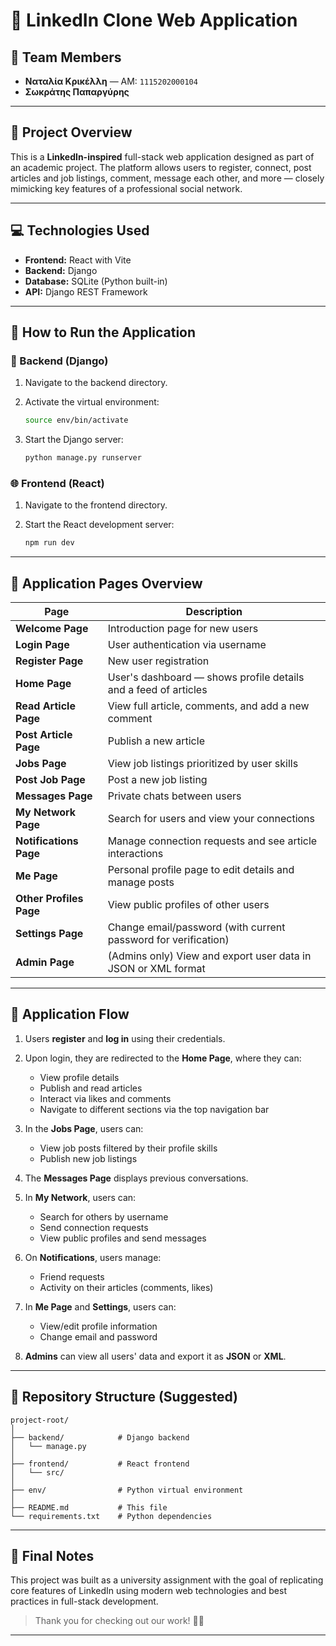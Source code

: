 
# 🔗 LinkedIn Clone Web Application

## 📌 Team Members

- **Ναταλία Κρικέλλη** — ΑΜ: `1115202000104`  
- **Σωκράτης Παπαργύρης** 

---

## 🎯 Project Overview

This is a **LinkedIn-inspired** full-stack web application designed as part of an academic project. The platform allows users to register, connect, post articles and job listings, comment, message each other, and more — closely mimicking key features of a professional social network.

---

## 💻 Technologies Used

- **Frontend:** React with Vite
- **Backend:** Django
- **Database:** SQLite (Python built-in)
- **API:** Django REST Framework

---

## 🚀 How to Run the Application

### 🔧 Backend (Django)

1. Navigate to the backend directory.
2. Activate the virtual environment:
   ```bash
   source env/bin/activate
   ```

3. Start the Django server:

   ```bash
   python manage.py runserver
   ```

### 🌐 Frontend (React)

1. Navigate to the frontend directory.
2. Start the React development server:

   ```bash
   npm run dev
   ```

---

## 📄 Application Pages Overview

| Page                    | Description                                                     |
| ----------------------- | --------------------------------------------------------------- |
| **Welcome Page**        | Introduction page for new users                                 |
| **Login Page**          | User authentication via username                                |
| **Register Page**       | New user registration                                           |
| **Home Page**           | User's dashboard — shows profile details and a feed of articles |
| **Read Article Page**   | View full article, comments, and add a new comment              |
| **Post Article Page**   | Publish a new article                                           |
| **Jobs Page**           | View job listings prioritized by user skills                    |
| **Post Job Page**       | Post a new job listing                                          |
| **Messages Page**       | Private chats between users                                     |
| **My Network Page**     | Search for users and view your connections                      |
| **Notifications Page**  | Manage connection requests and see article interactions         |
| **Me Page**             | Personal profile page to edit details and manage posts          |
| **Other Profiles Page** | View public profiles of other users                             |
| **Settings Page**       | Change email/password (with current password for verification)  |
| **Admin Page**          | (Admins only) View and export user data in JSON or XML format   |

---

## 📝 Application Flow

1. Users **register** and **log in** using their credentials.
2. Upon login, they are redirected to the **Home Page**, where they can:

   * View profile details
   * Publish and read articles
   * Interact via likes and comments
   * Navigate to different sections via the top navigation bar
3. In the **Jobs Page**, users can:

   * View job posts filtered by their profile skills
   * Publish new job listings
4. The **Messages Page** displays previous conversations.
5. In **My Network**, users can:

   * Search for others by username
   * Send connection requests
   * View public profiles and send messages
6. On **Notifications**, users manage:

   * Friend requests
   * Activity on their articles (comments, likes)
7. In **Me Page** and **Settings**, users can:

   * View/edit profile information
   * Change email and password
8. **Admins** can view all users' data and export it as **JSON** or **XML**.

---

## 📂 Repository Structure (Suggested)

```
project-root/
│
├── backend/            # Django backend
│   └── manage.py
│
├── frontend/           # React frontend
│   └── src/
│
├── env/                # Python virtual environment
│
├── README.md           # This file
└── requirements.txt    # Python dependencies
```

---

## 📢 Final Notes

This project was built as a university assignment with the goal of replicating core features of LinkedIn using modern web technologies and best practices in full-stack development.

> Thank you for checking out our work! 💼🚀

---
